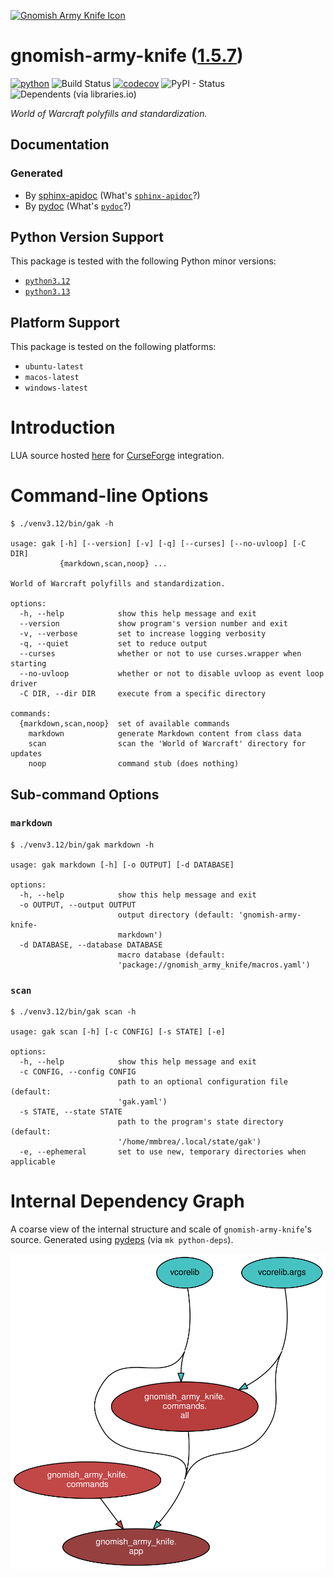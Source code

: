 <!--
    =====================================
    generator=datazen
    version=3.2.0
    hash=1cd78ba8ef9b84a6ec6ae37d9af907fc
    =====================================
-->

[![Gnomish Army Knife Icon](https://wow.zamimg.com/images/wow/icons/large/inv_misc_enggizmos_swissarmy.jpg)](https://www.wowhead.com/item=40772/gnomish-army-knife)

# gnomish-army-knife ([1.5.7](https://pypi.org/project/gnomish-army-knife/))

[![python](https://img.shields.io/pypi/pyversions/gnomish-army-knife.svg)](https://pypi.org/project/gnomish-army-knife/)
![Build Status](https://github.com/vkottler/gnomish-army-knife/workflows/Python%20Package/badge.svg)
[![codecov](https://codecov.io/gh/vkottler/gnomish-army-knife/branch/master/graphs/badge.svg?branch=master)](https://codecov.io/github/vkottler/gnomish-army-knife)
![PyPI - Status](https://img.shields.io/pypi/status/gnomish-army-knife)
![Dependents (via libraries.io)](https://img.shields.io/librariesio/dependents/pypi/gnomish-army-knife)

*World of Warcraft polyfills and standardization.*

## Documentation

### Generated

* By [sphinx-apidoc](https://vkottler.github.io/python/sphinx/gnomish-army-knife)
(What's [`sphinx-apidoc`](https://www.sphinx-doc.org/en/master/man/sphinx-apidoc.html)?)
* By [pydoc](https://vkottler.github.io/python/pydoc/gnomish_army_knife.html)
(What's [`pydoc`](https://docs.python.org/3/library/pydoc.html)?)

## Python Version Support

This package is tested with the following Python minor versions:

* [`python3.12`](https://docs.python.org/3.12/)
* [`python3.13`](https://docs.python.org/3.13/)

## Platform Support

This package is tested on the following platforms:

* `ubuntu-latest`
* `macos-latest`
* `windows-latest`

# Introduction

LUA source hosted [here](https://github.com/vkottler/gak-lua) for
[CurseForge](https://www.curseforge.com/wow) integration.

# Command-line Options

```
$ ./venv3.12/bin/gak -h

usage: gak [-h] [--version] [-v] [-q] [--curses] [--no-uvloop] [-C DIR]
           {markdown,scan,noop} ...

World of Warcraft polyfills and standardization.

options:
  -h, --help            show this help message and exit
  --version             show program's version number and exit
  -v, --verbose         set to increase logging verbosity
  -q, --quiet           set to reduce output
  --curses              whether or not to use curses.wrapper when starting
  --no-uvloop           whether or not to disable uvloop as event loop driver
  -C DIR, --dir DIR     execute from a specific directory

commands:
  {markdown,scan,noop}  set of available commands
    markdown            generate Markdown content from class data
    scan                scan the 'World of Warcraft' directory for updates
    noop                command stub (does nothing)

```

## Sub-command Options

### `markdown`

```
$ ./venv3.12/bin/gak markdown -h

usage: gak markdown [-h] [-o OUTPUT] [-d DATABASE]

options:
  -h, --help            show this help message and exit
  -o OUTPUT, --output OUTPUT
                        output directory (default: 'gnomish-army-knife-
                        markdown')
  -d DATABASE, --database DATABASE
                        macro database (default:
                        'package://gnomish_army_knife/macros.yaml')

```

### `scan`

```
$ ./venv3.12/bin/gak scan -h

usage: gak scan [-h] [-c CONFIG] [-s STATE] [-e]

options:
  -h, --help            show this help message and exit
  -c CONFIG, --config CONFIG
                        path to an optional configuration file (default:
                        'gak.yaml')
  -s STATE, --state STATE
                        path to the program's state directory (default:
                        '/home/mmbrea/.local/state/gak')
  -e, --ephemeral       set to use new, temporary directories when applicable

```

# Internal Dependency Graph

A coarse view of the internal structure and scale of
`gnomish-army-knife`'s source.
Generated using [pydeps](https://github.com/thebjorn/pydeps) (via
`mk python-deps`).

![gnomish-army-knife's Dependency Graph](im/pydeps.svg)
